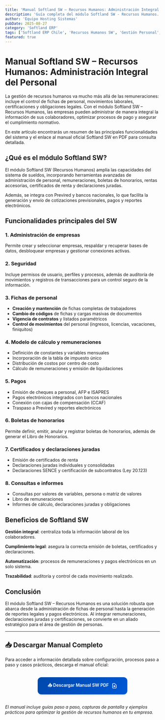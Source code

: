 ```yaml
---
title: 'Manual Softland SW – Recursos Humanos: Administración Integral del Personal'
description: 'Guía completa del módulo Softland SW - Recursos Humanos. Gestión integral de personal, remuneraciones, certificados de renta y cumplimiento laboral.'
author: 'Equipo Hosting Sistemas'
pubDate: 2025-08-27
category: 'Softland ERP'
tags: ['Softland ERP Chile', 'Recursos Humanos SW', 'Gestión Personal', 'Boletas Honorarios', 'Manual Softland']
featured: true
---
```


# Manual Softland SW – Recursos Humanos: Administración Integral del Personal

La gestión de recursos humanos va mucho más allá de las remuneraciones: incluye el control de fichas de personal, movimientos laborales, certificaciones y obligaciones legales. Con el módulo Softland SW – Recursos Humanos, las empresas pueden administrar de manera integral la información de sus colaboradores, optimizar procesos de pago y asegurar el cumplimiento normativo.

En este artículo encontrarás un resumen de las principales funcionalidades del sistema y el enlace al manual oficial Softland SW en PDF para consulta detallada.

## ¿Qué es el módulo Softland SW?

El módulo Softland SW (Recursos Humanos) amplía las capacidades del sistema de sueldos, incorporando herramientas avanzadas de administración de personal, remuneraciones, boletas de honorarios, rentas accesorias, certificados de renta y declaraciones juradas.

Además, se integra con Previred y bancos nacionales, lo que facilita la generación y envío de cotizaciones previsionales, pagos y reportes electrónicos.

## Funcionalidades principales del SW

### 1. Administración de empresas

Permite crear y seleccionar empresas, respaldar y recuperar bases de datos, desbloquear empresas y gestionar conexiones activas.

### 2. Seguridad

Incluye permisos de usuario, perfiles y procesos, además de auditoría de movimientos y registros de transacciones para un control seguro de la información.

### 3. Fichas de personal

- **Creación y mantención** de fichas completas de trabajadores
- **Cambio de códigos** de fichas y cargas masivas de documentos
- **Vigencia de contratos** y listados paramétricos
- **Control de movimientos** del personal (ingresos, licencias, vacaciones, finiquitos)

### 4. Modelo de cálculo y remuneraciones

- Definición de constantes y variables mensuales
- Incorporación de la tabla de impuesto único
- Distribución de costos por centro de costo
- Cálculo de remuneraciones y emisión de liquidaciones

### 5. Pagos

- Emisión de cheques a personal, AFP e ISAPRES
- Pagos electrónicos integrados con bancos nacionales
- Conexión con cajas de compensación (CCAF)
- Traspaso a Previred y reportes electrónicos

### 6. Boletas de honorarios

Permite definir, emitir, anular y registrar boletas de honorarios, además de generar el Libro de Honorarios.

### 7. Certificados y declaraciones juradas

- Emisión de certificados de renta
- Declaraciones juradas individuales y consolidadas
- Declaraciones SENCE y certificación de subcontratos (Ley 20.123)

### 8. Consultas e informes

- Consultas por valores de variables, persona o matriz de valores
- Libro de remuneraciones
- Informes de cálculo, declaraciones juradas y obligaciones

## Beneficios de Softland SW

**Gestión integral**: centraliza toda la información laboral de los colaboradores.

**Cumplimiento legal**: asegura la correcta emisión de boletas, certificados y declaraciones.

**Automatización**: procesos de remuneraciones y pagos electrónicos en un solo sistema.

**Trazabilidad**: auditoría y control de cada movimiento realizado.

## Conclusión

El módulo Softland SW – Recursos Humanos es una solución robusta que abarca desde la administración de fichas de personal hasta la generación de reportes legales y pagos electrónicos. Al integrar remuneraciones, declaraciones juradas y certificaciones, se convierte en un aliado estratégico para el área de gestión de personas.

---

## 📥 Descargar Manual Completo

Para acceder a información detallada sobre configuración, procesos paso a paso y casos prácticos, descarga el manual oficial:

<div style="text-align: center; margin: 2rem 0;">
  <a 
    href="https://ghdqgcnsaglvrwdtklkq.supabase.co/storage/v1/object/public/manuales-softland/Manual-SW.pdf" 
    download="Manual-Softland-SW-Recursos-Humanos.pdf"
    style="display: inline-flex; align-items: center; gap: 0.5rem; background: linear-gradient(135deg, #0048AB, #0058D6); color: white; padding: 1rem 2rem; border-radius: 0.75rem; font-weight: 600; text-decoration: none; box-shadow: 0 4px 6px -1px rgb(0 0 0 / 0.1); transition: all 0.3s ease;"
  >
    📥 Descargar Manual SW PDF
    <svg style="width: 1.25rem; height: 1.25rem;" fill="none" stroke="currentColor" viewBox="0 0 24 24">
      <path stroke-linecap="round" stroke-linejoin="round" stroke-width="2" d="M12 10v6m0 0l-3-3m3 3l3-3m2 8H7a2 2 0 01-2-2V5a2 2 0 012-2h5.586a1 1 0 01.707.293l5.414 5.414a1 1 0 01.293.707V19a2 2 0 01-2 2z"></path>
    </svg>
  </a>
</div>

*El manual incluye guías paso a paso, capturas de pantalla y ejemplos prácticos para optimizar la gestión de recursos humanos en tu empresa.*